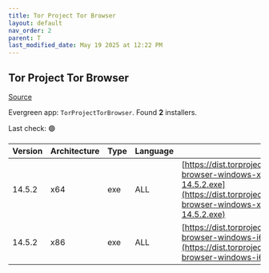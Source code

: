 ```yaml
---
title: Tor Project Tor Browser
layout: default
nav_order: 2
parent: T
last_modified_date: May 19 2025 at 12:22 PM
---
```


## Tor Project Tor Browser

[Source](https://www.torproject.org/)

Evergreen app: `TorProjectTorBrowser`. Found **2** installers.

Last check: 🟢

| Version | Architecture | Type | Language | URI                                                                                                                                                                                          |
| ------- | ------------ | ---- | -------- | -------------------------------------------------------------------------------------------------------------------------------------------------------------------------------------------- |
| 14.5.2  | x64          | exe  | ALL      | [https://dist.torproject.org/torbrowser/14.5.2/tor-browser-windows-x86_64-portable-14.5.2.exe](https://dist.torproject.org/torbrowser/14.5.2/tor-browser-windows-x86_64-portable-14.5.2.exe) |
| 14.5.2  | x86          | exe  | ALL      | [https://dist.torproject.org/torbrowser/14.5.2/tor-browser-windows-i686-portable-14.5.2.exe](https://dist.torproject.org/torbrowser/14.5.2/tor-browser-windows-i686-portable-14.5.2.exe)     |
